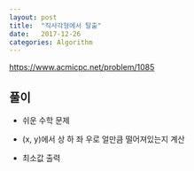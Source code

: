 ```yaml
---
layout: post
title:  "직사각형에서 탈출"
date:   2017-12-26
categories: Algorithm
---
```


<https://www.acmicpc.net/problem/1085>

## 풀이

- 쉬운 수학 문제

- (x, y)에서 상 하 좌 우로 얼만큼 떨어져있는지 계산

- 최소값 출력
  ​	

